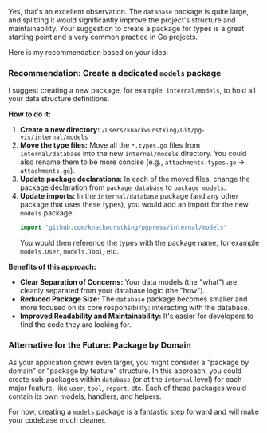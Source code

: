 </thinking>

Yes, that's an excellent observation. The `database` package is quite large, and splitting it would significantly improve the project's structure and maintainability. Your suggestion to create a package for types is a great starting point and a very common practice in Go projects.

Here is my recommendation based on your idea:

### Recommendation: Create a dedicated `models` package

I suggest creating a new package, for example, `internal/models`, to hold all your data structure definitions.

**How to do it:**

1.  **Create a new directory:** `/Users/knackwurstking/Git/pg-vis/internal/models`
2.  **Move the type files:** Move all the `*.types.go` files from `internal/database` into the new `internal/models` directory. You could also rename them to be more concise (e.g., `attachments.types.go` -> `attachments.go`).
3.  **Update package declarations:** In each of the moved files, change the package declaration from `package database` to `package models`.
4.  **Update imports:** In the `internal/database` package (and any other package that uses these types), you would add an import for the new `models` package:
    ```go
    import "github.com/knackwurstking/pgpress/internal/models"
    ```
    You would then reference the types with the package name, for example `models.User`, `models.Tool`, etc.

**Benefits of this approach:**

*   **Clear Separation of Concerns:** Your data models (the "what") are cleanly separated from your database logic (the "how").
*   **Reduced Package Size:** The `database` package becomes smaller and more focused on its core responsibility: interacting with the database.
*   **Improved Readability and Maintainability:** It's easier for developers to find the code they are looking for.

### Alternative for the Future: Package by Domain

As your application grows even larger, you might consider a "package by domain" or "package by feature" structure. In this approach, you could create sub-packages within `database` (or at the `internal` level) for each major feature, like `user`, `tool`, `report`, etc. Each of these packages would contain its own models, handlers, and helpers.

For now, creating a `models` package is a fantastic step forward and will make your codebase much cleaner.

